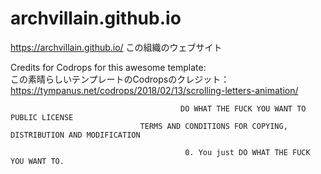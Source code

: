 # archvillain.github.io
https://archvillain.github.io/
この組織のウェブサイト

Credits for Codrops for this awesome template: <br/>
この素晴らしいテンプレートのCodropsのクレジット： https://tympanus.net/codrops/2018/02/13/scrolling-letters-animation/



                                          DO WHAT THE FUCK YOU WANT TO PUBLIC LICENSE
                                 TERMS AND CONDITIONS FOR COPYING, DISTRIBUTION AND MODIFICATION

                                           0. You just DO WHAT THE FUCK YOU WANT TO.
